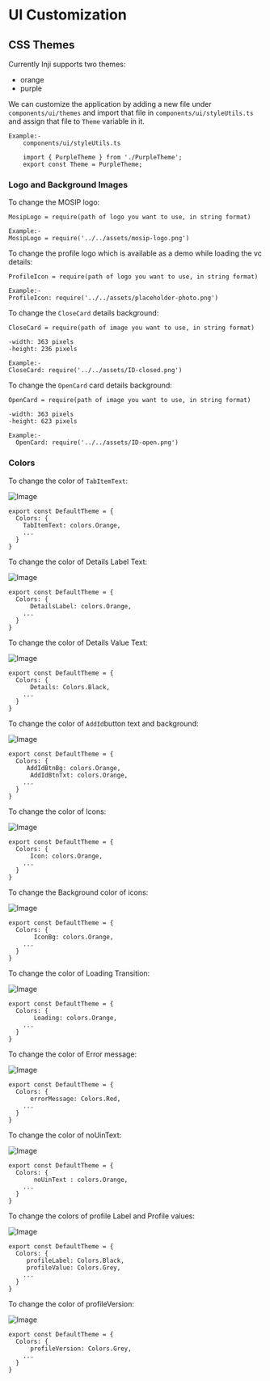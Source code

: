 # UI Customization

## CSS Themes

Currently Inji supports two themes:

- orange
- purple

We can customize the application by adding a new file under `components/ui/themes` and import that file in `components/ui/styleUtils.ts` and assign that file to `Theme` variable in it.

```
Example:-
    components/ui/styleUtils.ts

    import { PurpleTheme } from './PurpleTheme';
    export const Theme = PurpleTheme;
```

### Logo and Background Images

To change the MOSIP logo:

```
MosipLogo = require(path of logo you want to use, in string format)

Example:-
MosipLogo = require('../../assets/mosip-logo.png')
```

To change the profile logo which is available as a demo while loading the vc details:

```
ProfileIcon = require(path of logo you want to use, in string format)

Example:-
ProfileIcon: require('../../assets/placeholder-photo.png')
```

To change the `CloseCard` details background:

```
CloseCard = require(path of image you want to use, in string format)

-width: 363 pixels
-height: 236 pixels

Example:-
CloseCard: require('../../assets/ID-closed.png')
```

To change the `OpenCard` card details background:

```
OpenCard = require(path of image you want to use, in string format)

-width: 363 pixels
-height: 623 pixels

Example:-
  OpenCard: require('../../assets/ID-open.png')
```

### Colors

To change the color of `TabItemText`:

![Image](./_images/tab-item-text.png)

```
export const DefaultTheme = {
  Colors: {
    TabItemText: colors.Orange,
    ...
  }
}
```

To change the color of Details Label Text:

![Image](./_images/details-value.png)

```
export const DefaultTheme = {
  Colors: {
      DetailsLabel: colors.Orange,
    ...
  }
}
```

To change the color of Details Value Text:

![Image](./_images/details-value.png)

```
export const DefaultTheme = {
  Colors: {
      Details: Colors.Black,
    ...
  }
}
```

To change the color of `AddId`button text and background:

![Image](./_images/add-id-button.png)

```
export const DefaultTheme = {
  Colors: {
     AddIdBtnBg: colors.Orange,
      AddIdBtnTxt: colors.Orange,
    ...
  }
}
```

To change the color of Icons:

![Image](./_images/icons.png)

```
export const DefaultTheme = {
  Colors: {
      Icon: colors.Orange,
    ...
  }
}
```

To change the Background color of icons:

![Image](./_images/icon-bg.png)

```
export const DefaultTheme = {
  Colors: {
       IconBg: colors.Orange,
    ...
  }
}
```

To change the color of Loading Transition:

![Image](./_images/loading-transition.png)

```
export const DefaultTheme = {
  Colors: {
       Loading: colors.Orange,
    ...
  }
}
```

To change the color of Error message:

![Image](./_images/error-message.png)

```
export const DefaultTheme = {
  Colors: {
      errorMessage: Colors.Red,
    ...
  }
}
```

To change the color of noUinText:

![Image](./_images/no-uin-text.png)

```
export const DefaultTheme = {
  Colors: {
       noUinText : colors.Orange,
    ...
  }
}
```

To change the colors of profile Label and Profile values:

![Image](./_images/profile-values.png)

```
export const DefaultTheme = {
  Colors: {
     profileLabel: Colors.Black,
     profileValue: Colors.Grey,
    ...
  }
}
```

To change the color of profileVersion:

![Image](./_images/profile-version.png)

```
export const DefaultTheme = {
  Colors: {
      profileVersion: Colors.Grey,
    ...
  }
}
```
